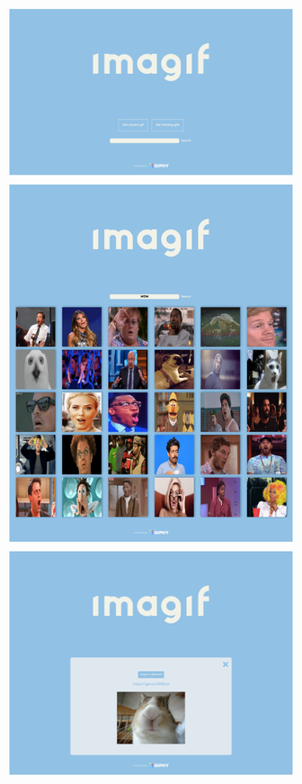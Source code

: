 ![Screencapture imagif landing page](https://github.com/andreagylling/imagif/blob/master/public/homepage.png)


![Screencapture imagif search results for "wow"](https://github.com/andreagylling/imagif/blob/master/public/searchwow.png)


![Screencapture imagif copy link page](https://github.com/andreagylling/imagif/blob/master/public/copy-link-page.png)
